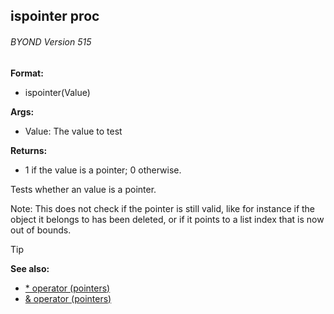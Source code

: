 ## ispointer proc 
###### BYOND Version 515

**Format:**
+   ispointer(Value)
<!-- -->
**Args:**
+   Value: The value to test
<!-- -->
**Returns:**
+   1 if the value is a pointer; 0 otherwise.


Tests whether an value is a pointer. 

Note: This does
not check if the pointer is still valid, like for instance if the object
it belongs to has been deleted, or if it points to a list index that is
now out of bounds.

> [!TIP] 
> **See also:**
> +   [\* operator (pointers)](/ref/operator/*.md) 
> +   [& operator (pointers)](/ref/operator/&.md) <!-- -->
